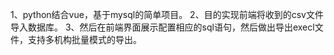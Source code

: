 1、python结合vue，基于mysql的简单项目。 
2、目的实现前端将收到的csv文件导入数据库。
3、然后在前端界面展示配置相应的sql语句，然后做出导出execl文件，支持多机构批量模式的导出。
